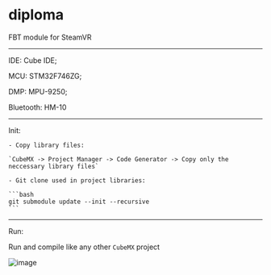 # diploma
FBT module for SteamVR

---

IDE:        Cube IDE;

MCU:        STM32F746ZG;

DMP:        MPU-9250;

Bluetooth:  HM-10

---

Init:

    - Copy library files:

    `CubeMX -> Project Manager -> Code Generator -> Copy only the neccessary library files`

    - Git clone used in project libraries:

    ```bash
    git submodule update --init --recursive
    ```

---

Run:

Run and compile like any other `CubeMX` project

![image](https://github.com/rostok2112/diploma/assets/35938864/b9be1e55-6700-47ec-916e-ad05d420e98c)
